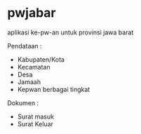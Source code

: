 # pwjabar
aplikasi ke-pw-an untuk provinsi jawa barat

Pendataan :
  - Kabupaten/Kota
  - Kecamatan
  - Desa
  - Jamaah
  - Kepwan berbagai tingkat
 
Dokumen :
  - Surat masuk
  - Surat Keluar
